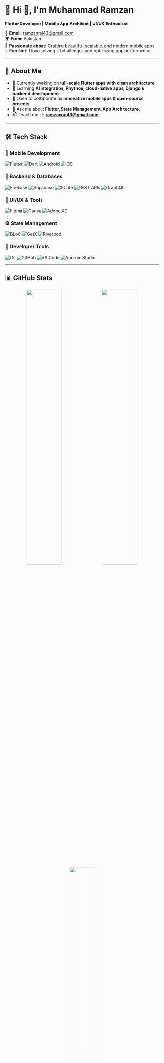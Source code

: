 
# 💫 Hi 👋, I'm Muhammad Ramzan
**Flutter Developer | Mobile App Architect | UI/UX Enthusiast**

📧 **Email:** [ramzanrai43@gmail.com](mailto:ramzanrai43@gmail.com)  
🌍 **From:** Pakistan  
🚀 **Passionate about:** Crafting beautiful, scalable, and modern mobile apps.  
💡 **Fun fact:** I love solving UI challenges and optimizing app performance.

---

## 🚀 About Me
- 🔭 Currently working on **full-scale Flutter apps with clean architecture**
- 🌱 Learning **AI integration, Phython, cloud-native apps, Django & backend development**
- 👯 Open to collaborate on **innovative mobile apps & open-source projects**
- 💬 Ask me about **Flutter, State Management, App Architecture,**
- 📫 Reach me at: **[ramzanrai43@gmail.com](mailto:ramzanrai43@gmail.com)**

---

## 🛠️ Tech Stack

### 🚀 Mobile Development
![Flutter](https://img.shields.io/badge/Flutter-02569B?style=for-the-badge&logo=flutter&logoColor=white)   ![Dart](https://img.shields.io/badge/Dart-0175C2?style=for-the-badge&logo=dart&logoColor=white)   ![Android](https://img.shields.io/badge/Android-3DDC84?style=for-the-badge&logo=android&logoColor=white)   ![iOS](https://img.shields.io/badge/iOS-000000?style=for-the-badge&logo=apple&logoColor=white)  

### 🔗 Backend & Databases
![Firebase](https://img.shields.io/badge/Firebase-ffca28?style=for-the-badge&logo=firebase&logoColor=black)   ![Supabase](https://img.shields.io/badge/Supabase-3ECF8E?style=for-the-badge&logo=supabase&logoColor=white)   ![SQLite](https://img.shields.io/badge/SQLite-003B57?style=for-the-badge&logo=sqlite&logoColor=white)   ![REST APIs](https://img.shields.io/badge/REST%20API-005571?style=for-the-badge&logo=api&logoColor=white)   ![GraphQL](https://img.shields.io/badge/GraphQL-E10098?style=for-the-badge&logo=graphql&logoColor=white)

### 🎨 UI/UX & Tools
![Figma](https://img.shields.io/badge/Figma-F24E1E?style=for-the-badge&logo=figma&logoColor=white)   ![Canva](https://img.shields.io/badge/Canva-00C4CC?style=for-the-badge&logo=canva&logoColor=white)   ![Adobe XD](https://img.shields.io/badge/Adobe%20XD-FF61F6?style=for-the-badge&logo=adobe-xd&logoColor=white)  

### ⚙️ State Management
![BLoC](https://img.shields.io/badge/BLoC-0175C2?style=for-the-badge&logo=flutter&logoColor=white)   ![GetX](https://img.shields.io/badge/GetX-68B723?style=for-the-badge&logo=flutter&logoColor=white)   ![Riverpod](https://img.shields.io/badge/Riverpod-02569B?style=for-the-badge&logo=flutter&logoColor=white)  

### 🧰 Developer Tools
![Git](https://img.shields.io/badge/Git-F05032?style=for-the-badge&logo=git&logoColor=white)   ![GitHub](https://img.shields.io/badge/GitHub-181717?style=for-the-badge&logo=github&logoColor=white)   ![VS Code](https://img.shields.io/badge/VS%20Code-007ACC?style=for-the-badge&logo=visual-studio-code&logoColor=white)   ![Android Studio](https://img.shields.io/badge/Android%20Studio-3DDC84?style=for-the-badge&logo=android-studio&logoColor=white)  


---

## 📊 GitHub Stats

<p align="center">
  <img src="https://github-readme-stats.vercel.app/api?username=dev-ramzan&theme=radical&show_icons=true&hide_border=true" width="48%" />
  <img src="https://github-readme-streak-stats.herokuapp.com/?user=dev-ramzan&theme=radical&hide_border=true" width="48%" />
</p>

<p align="center">
  <img src="https://github-readme-stats.vercel.app/api/top-langs/?username=dev-ramzan&theme=radical&layout=compact&hide_border=true" width="40%" />
</p>


---

## 📂 Featured Projects
⭐ **[Employee-Attendnce-App](#)** — Maintain records of employees, check in check out in realtime, weekly Attendnce summary
⭐ **[Banner-Maker-App](#)** — Make yourcustom Banner, Modern styling, edititable templates,
⭐ **[E-Commerce App](#)** — Modern shopping app with clean architecture  
⭐ **[Mental Wellness App](#)** — Track moods, journaling, guided meditations  
⭐ **[Blog App](#)** — Make blog app using Beautiful & reusable Flutter components

---

## 🌐 Connect With Me
[![LinkedIn](https://img.shields.io/badge/LinkedIn-0077B5?logo=linkedin&logoColor=white)](https://www.linkedin.com/in/ramzan-rai) 
[![YouTube](https://img.shields.io/badge/YouTube-FF0000?logo=youtube&logoColor=white)](#) 
[![Instagram](https://img.shields.io/badge/Instagram-E4405F?logo=instagram&logoColor=white)](#) 
[![Twitter](https://img.shields.io/badge/Twitter-1DA1F2?logo=twitter&logoColor=white)](#)

---

### ✍️ Developer Quote
> *“Code is like humor. When you have to explain it, it’s bad.”*

---

<!-- Crafted with ❤️ by Muhammad Ramzan -->
